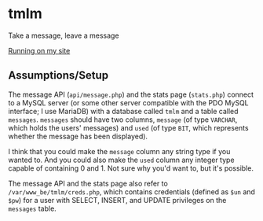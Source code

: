 # tmlm
Take a message, leave a message

[Running on my site](http://tmlm.samueltaylor.org/)

## Assumptions/Setup

The message API (`api/message.php`) and the stats page (`stats.php`) connect to a MySQL server (or some other server compatible with the PDO MySQL interface; I use MariaDB) with a database called `tmlm` and a table called `messages`. `messages` should have two columns, `message` (of type `VARCHAR`, which holds the users' messages) and `used` (of type `BIT`, which represents whether the message has been displayed).

I think that you could make the `message` column any string type if you wanted to. And you could also make the `used` column any integer type capable of containing 0 and 1. Not sure why you'd want to, but it's possible.

The message API and the stats page also refer to `/var/www_be/tmlm/creds.php`, which contains credentials (defined as `$un` and `$pw`) for a user with SELECT, INSERT, and UPDATE privileges on the `messages` table.


